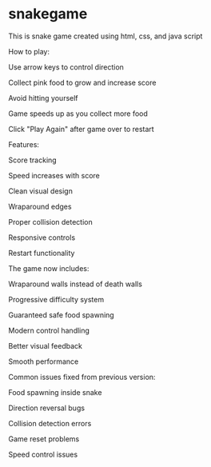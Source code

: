 # snakegame
This is snake game created using html, css, and java script

How to play:

Use arrow keys to control direction

Collect pink food to grow and increase score

Avoid hitting yourself

Game speeds up as you collect more food

Click "Play Again" after game over to restart

Features:

Score tracking

Speed increases with score

Clean visual design

Wraparound edges

Proper collision detection

Responsive controls

Restart functionality

The game now includes:

Wraparound walls instead of death walls

Progressive difficulty system

Guaranteed safe food spawning

Modern control handling

Better visual feedback

Smooth performance

Common issues fixed from previous version:

Food spawning inside snake

Direction reversal bugs

Collision detection errors

Game reset problems

Speed control issues
